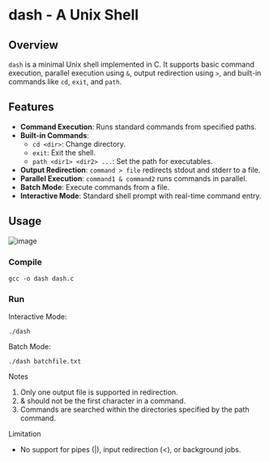 # dash - A Unix Shell

## Overview

`dash` is a minimal Unix shell implemented in C. It supports basic command execution, parallel execution using `&`, output redirection using `>`, and built-in commands like `cd`, `exit`, and `path`.

## Features

- **Command Execution**: Runs standard commands from specified paths.
- **Built-in Commands**:
  - `cd <dir>`: Change directory.
  - `exit`: Exit the shell.
  - `path <dir1> <dir2> ...`: Set the path for executables.
- **Output Redirection**: `command > file` redirects stdout and stderr to a file.
- **Parallel Execution**: `command1 & command2` runs commands in parallel.
- **Batch Mode**: Execute commands from a file.
- **Interactive Mode**: Standard shell prompt with real-time command entry.

## Usage

![image](https://github.com/user-attachments/assets/16a3cc8a-637e-4df5-bd96-8b309f2bc772)

### Compile

    gcc -o dash dash.c

### Run

Interactive Mode:

    ./dash

Batch Mode:

    ./dash batchfile.txt

Notes
1) Only one output file is supported in redirection.
2) & should not be the first character in a command.
3) Commands are searched within the directories specified by the path command.

Limitation
   - No support for pipes (|), input redirection (<), or background jobs.
